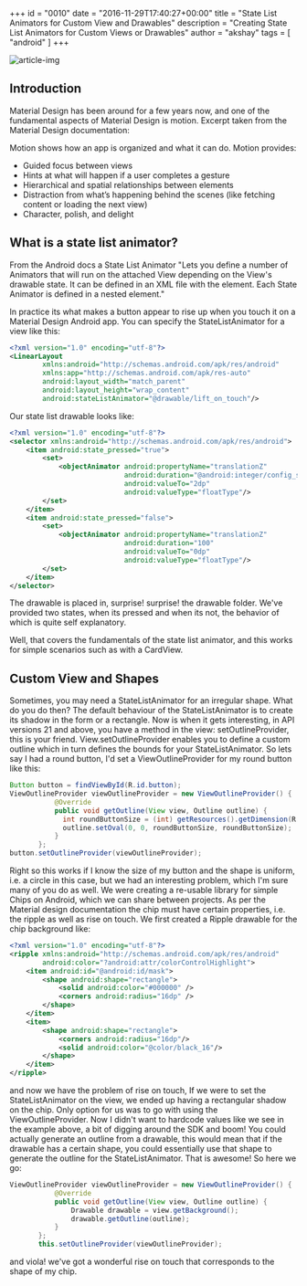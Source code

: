+++
id = "0010"
date = "2016-11-29T17:40:27+00:00"
title = "State List Animators for Custom View and Drawables"
description = "Creating State List Animators for Custom Views or Drawables"
author = "akshay"
tags = [ "android" ]
+++

![article-img](/img/blog/0004/hugo.jpg)

## Introduction

Material Design has been around for a few years now, and one of the fundamental aspects of Material Design is motion. Excerpt taken from the Material Design documentation:

Motion shows how an app is organized and what it can do.
Motion provides:
* Guided focus between views
* Hints at what will happen if a user completes a gesture
* Hierarchical and spatial relationships between elements
* Distraction from what’s happening behind the scenes (like fetching content or loading the next view)
* Character, polish, and delight

## What is a state list animator?

From the Android docs a State List Animator "Lets you define a number of Animators that will run on the attached View depending on the View's drawable state. It can be defined in an XML file with the <selector> element. Each State Animator is defined in a nested <item> element."

In practice its what makes a button appear to rise up when you touch it on a Material Design Android app. You can specify the StateListAnimator for a view like this:

```xml
<?xml version="1.0" encoding="utf-8"?>
<LinearLayout
        xmlns:android="http://schemas.android.com/apk/res/android"
        xmlns:app="http://schemas.android.com/apk/res-auto"
        android:layout_width="match_parent"
        android:layout_height="wrap_content"
        android:stateListAnimator="@drawable/lift_on_touch"/>
```

Our state list drawable looks like:

```xml
<?xml version="1.0" encoding="utf-8"?>
<selector xmlns:android="http://schemas.android.com/apk/res/android">
    <item android:state_pressed="true">
        <set>
            <objectAnimator android:propertyName="translationZ"
                            android:duration="@android:integer/config_shortAnimTime"
                            android:valueTo="2dp"
                            android:valueType="floatType"/>
        </set>
    </item>
    <item android:state_pressed="false">
        <set>
            <objectAnimator android:propertyName="translationZ"
                            android:duration="100"
                            android:valueTo="0dp"
                            android:valueType="floatType"/>
        </set>
    </item>
</selector>
```
The drawable is placed in, surprise! surprise! the drawable folder. We've provided two states, when its pressed and when its not, the behavior of which is quite self explanatory.

Well, that covers the fundamentals of the state list animator, and this works for simple scenarios such as with a CardView.

## Custom View and Shapes

Sometimes, you may need a StateListAnimator for an irregular shape. What do you do then? The default behaviour of the StateListAnimator is to create its shadow in the form or a rectangle. Now is when it gets interesting, in API versions 21 and above, you have a method in the view: setOutlineProvider, this is your friend. View.setOutlineProvider enables you to define a custom outline which in turn defines the bounds for your StateListAnimator. So lets say I had a round button, I'd set a ViewOutlineProvider for my round button like this:

```java
Button button = findViewById(R.id.button);
ViewOutlineProvider viewOutlineProvider = new ViewOutlineProvider() {
           @Override
           public void getOutline(View view, Outline outline) {
             int roundButtonSize = (int) getResources().getDimension(R.dimen.round_button);
             outline.setOval(0, 0, roundButtonSize, roundButtonSize);
           }
       };
button.setOutlineProvider(viewOutlineProvider);
```

Right so this works if I know the size of my button and the shape is uniform, i.e. a circle in this case, but we had an interesting problem, which I'm sure many of you do as well. We were creating a re-usable library for simple Chips on Android, which we can share between projects. As per the Material design documentation the chip must have certain properties, i.e. the ripple as well as rise on touch. We first created a Ripple drawable for the chip background like:

```xml
<?xml version="1.0" encoding="utf-8"?>
<ripple xmlns:android="http://schemas.android.com/apk/res/android"
        android:color="?android:attr/colorControlHighlight">
    <item android:id="@android:id/mask">
        <shape android:shape="rectangle">
            <solid android:color="#000000" />
            <corners android:radius="16dp" />
        </shape>
    </item>
    <item>
        <shape android:shape="rectangle">
            <corners android:radius="16dp"/>
            <solid android:color="@color/black_16"/>
        </shape>
    </item>
</ripple>
```

and now we have the problem of rise on touch, If we were to set the StateListAnimator on the view, we ended up having a rectangular shadow on the chip. Only option for us was to go with using the ViewOutlineProvider. Now I didn't want to hardcode values like we see in the example above, a bit of digging around the SDK and boom! You could actually generate an outline from a drawable, this would mean that if the drawable has a certain shape, you could essentially use that shape to generate the outline for the StateListAnimator. That is awesome! So here we go:

```java
ViewOutlineProvider viewOutlineProvider = new ViewOutlineProvider() {
           @Override
           public void getOutline(View view, Outline outline) {
               Drawable drawable = view.getBackground();
               drawable.getOutline(outline);
           }
       };
       this.setOutlineProvider(viewOutlineProvider);
```
and viola! we've got a wonderful rise on touch that corresponds to the shape of my chip. 
